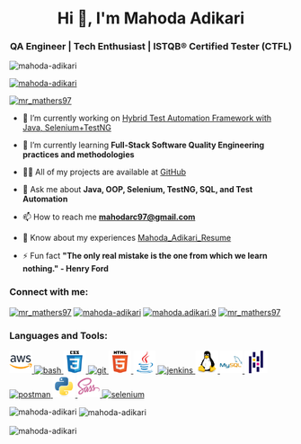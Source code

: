 <h1 align="center">Hi 👋, I'm Mahoda Adikari</h1>
<h3 align="center">QA Engineer | Tech Enthusiast | ISTQB® Certified Tester (CTFL)</h3>

<p align="left"> <img src="https://komarev.com/ghpvc/?username=mahoda-adikari&label=Profile%20views&color=0e75b6&style=flat" alt="mahoda-adikari" /> </p>

<p align="left"> <a href="https://github.com/ryo-ma/github-profile-trophy"><img src="https://github-profile-trophy.vercel.app/?username=mahoda-adikari&row=3&column=3&theme=onedark" alt="mahoda-adikari" /></a> </p>

<p align="left"> <a href="https://twitter.com/mr_mathers97" target="blank"><img src="https://img.shields.io/twitter/follow/mr_mathers97?logo=twitter&style=for-the-badge" alt="mr_mathers97" /></a> </p>

- 🔭 I’m currently working on [Hybrid Test Automation Framework with Java, Selenium+TestNG](https://github.com/mahoda-adikari/opencart-testing-v1)

- 🌱 I’m currently learning **Full-Stack Software Quality Engineering practices and methodologies**

- 👨‍💻 All of my projects are available at [GitHub](https://github.com/mahoda-adikari)

- 💬 Ask me about **Java, OOP, Selenium, TestNG, SQL, and Test Automation**

- 📫 How to reach me **mahodarc97@gmail.com**

- 📄 Know about my experiences [Mahoda_Adikari_Resume](https://drive.google.com/file/d/1swYsFGpYkzHA8eCMuTVzuk6S7rKpkC1g/view?usp=sharing)

- ⚡ Fun fact **"The only real mistake is the one from which we learn nothing." - Henry Ford**

<h3 align="left">Connect with me:</h3>
<p align="left">
<a href="https://twitter.com/mr_mathers97" target="blank"><img align="center" src="https://raw.githubusercontent.com/rahuldkjain/github-profile-readme-generator/master/src/images/icons/Social/twitter.svg" alt="mr_mathers97" height="30" width="40" /></a>
<a href="https://linkedin.com/in/mahoda-adikari" target="blank"><img align="center" src="https://raw.githubusercontent.com/rahuldkjain/github-profile-readme-generator/master/src/images/icons/Social/linked-in-alt.svg" alt="mahoda-adikari" height="30" width="40" /></a>
<a href="https://fb.com/mahoda.adikari.9" target="blank"><img align="center" src="https://raw.githubusercontent.com/rahuldkjain/github-profile-readme-generator/master/src/images/icons/Social/facebook.svg" alt="mahoda.adikari.9" height="30" width="40" /></a>
<a href="https://instagram.com/mr_mathers97" target="blank"><img align="center" src="https://raw.githubusercontent.com/rahuldkjain/github-profile-readme-generator/master/src/images/icons/Social/instagram.svg" alt="mr_mathers97" height="30" width="40" /></a>
</p>

<h3 align="left">Languages and Tools:</h3>
<p align="left"> <a href="https://aws.amazon.com" target="_blank" rel="noreferrer"> <img src="https://raw.githubusercontent.com/devicons/devicon/master/icons/amazonwebservices/amazonwebservices-original-wordmark.svg" alt="aws" width="40" height="40"/> </a> <a href="https://www.gnu.org/software/bash/" target="_blank" rel="noreferrer"> <img src="https://www.vectorlogo.zone/logos/gnu_bash/gnu_bash-icon.svg" alt="bash" width="40" height="40"/> </a> <a href="https://www.w3schools.com/css/" target="_blank" rel="noreferrer"> <img src="https://raw.githubusercontent.com/devicons/devicon/master/icons/css3/css3-original-wordmark.svg" alt="css3" width="40" height="40"/> </a> <a href="https://git-scm.com/" target="_blank" rel="noreferrer"> <img src="https://www.vectorlogo.zone/logos/git-scm/git-scm-icon.svg" alt="git" width="40" height="40"/> </a> <a href="https://www.w3.org/html/" target="_blank" rel="noreferrer"> <img src="https://raw.githubusercontent.com/devicons/devicon/master/icons/html5/html5-original-wordmark.svg" alt="html5" width="40" height="40"/> </a> <a href="https://www.java.com" target="_blank" rel="noreferrer"> <img src="https://raw.githubusercontent.com/devicons/devicon/master/icons/java/java-original.svg" alt="java" width="40" height="40"/> </a> <a href="https://www.jenkins.io" target="_blank" rel="noreferrer"> <img src="https://www.vectorlogo.zone/logos/jenkins/jenkins-icon.svg" alt="jenkins" width="40" height="40"/> </a> <a href="https://www.linux.org/" target="_blank" rel="noreferrer"> <img src="https://raw.githubusercontent.com/devicons/devicon/master/icons/linux/linux-original.svg" alt="linux" width="40" height="40"/> </a> <a href="https://www.mysql.com/" target="_blank" rel="noreferrer"> <img src="https://raw.githubusercontent.com/devicons/devicon/master/icons/mysql/mysql-original-wordmark.svg" alt="mysql" width="40" height="40"/> </a> <a href="https://pandas.pydata.org/" target="_blank" rel="noreferrer"> <img src="https://raw.githubusercontent.com/devicons/devicon/2ae2a900d2f041da66e950e4d48052658d850630/icons/pandas/pandas-original.svg" alt="pandas" width="40" height="40"/> </a> <a href="https://postman.com" target="_blank" rel="noreferrer"> <img src="https://www.vectorlogo.zone/logos/getpostman/getpostman-icon.svg" alt="postman" width="40" height="40"/> </a> <a href="https://www.python.org" target="_blank" rel="noreferrer"> <img src="https://raw.githubusercontent.com/devicons/devicon/master/icons/python/python-original.svg" alt="python" width="40" height="40"/> </a> <a href="https://sass-lang.com" target="_blank" rel="noreferrer"> <img src="https://raw.githubusercontent.com/devicons/devicon/master/icons/sass/sass-original.svg" alt="sass" width="40" height="40"/> </a> <a href="https://www.selenium.dev" target="_blank" rel="noreferrer"> <img src="https://raw.githubusercontent.com/detain/svg-logos/780f25886640cef088af994181646db2f6b1a3f8/svg/selenium-logo.svg" alt="selenium" width="40" height="40"/> </a> </p>

<p><img align="left" src="https://github-readme-stats.vercel.app/api/top-langs?username=mahoda-adikari&show_icons=true&locale=en&layout=compact&theme=onedark" alt="mahoda-adikari" /></p>

<p>&nbsp;<img align="center" src="https://github-readme-stats.vercel.app/api?username=mahoda-adikari&show_icons=true&locale=en&theme=onedark" alt="mahoda-adikari" /></p>

<p><img align="center" src="https://github-readme-streak-stats.herokuapp.com/?user=mahoda-adikari&theme=onedark" alt="mahoda-adikari" /></p>
